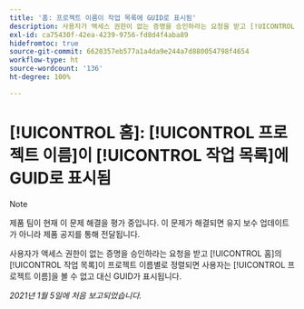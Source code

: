 ```yaml
---
title: '홈: 프로젝트 이름이 작업 목록에 GUID로 표시됨'
description: 사용자가 액세스 권한이 없는 증명을 승인하라는 요청을 받고 [!UICONTROL 홈]의 작업 목록이 프로젝트 이름별로 정렬되면 사용자는 프로젝트 이름을 볼 수 없고 대신 GUID가 표시됩니다.
exl-id: ca75430f-42ea-4239-9756-fd8d4f4aba89
hidefromtoc: true
source-git-commit: 6620357eb577a1a4da9e244a7d880054798f4654
workflow-type: ht
source-wordcount: '136'
ht-degree: 100%

---
```


# [!UICONTROL 홈]: [!UICONTROL 프로젝트 이름]이 [!UICONTROL 작업 목록]에 GUID로 표시됨

<!--Article created by request-->

>[!NOTE]
>
>제품 팀이 현재 이 문제 해결을 평가 중입니다. 이 문제가 해결되면 유지 보수 업데이트가 아니라 제품 공지를 통해 전달됩니다.

사용자가 액세스 권한이 없는 증명을 승인하라는 요청을 받고 [!UICONTROL 홈]의 [!UICONTROL 작업 목록]이 프로젝트 이름별로 정렬되면 사용자는 [!UICONTROL 프로젝트 이름]을 볼 수 없고 대신 GUID가 표시됩니다.

_2021년 1월 5일에 처음 보고되었습니다._

